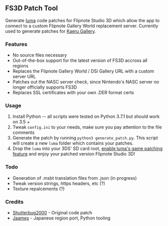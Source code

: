 ## FS3D Patch Tool

Generate [luma](https://github.com/AuroraWright/Luma3DS) code patches for Flipnote Studio 3D which allow the app to connect to a custom Flipnote Gallery World replacement server. Currently used to generate patches for [Kaeru Gallery](https://kaeru.world/kw).

### Features

* No source files necessary
* Out-of-the-box support for the latest version of FS3D accross all regions
* Replaces the Flipnote Gallery World / DSi Gallery URL with a custom server URL
* Patches out the NASC server check, since Nintendo's NASC server no longer officially supports FS3D
* Replaces SSL certificates with your own .DER format certs

### Usage

1. Install Python -- all scripts were tested on Python 3.7.1 but should work on 3.5 +
2. Tweak `config.ini` to your needs, make sure you pay attention to the file comments
3. Generate the patch by running `python3 generate_patch.py`. This script will create a new `luma` folder which contains your patches.
4. Drop the `luma` into your 3DS' SD card root, [enable luma's game patching feature](https://github.com/AuroraWright/Luma3DS/wiki/Optional-features) and enjoy your patched version Flipnote Studio 3D!

### Todo

* Generation of .msbt translation files from .json (in progress)
* Tweak version strings, https headers, etc (?)
* Texture repalcements (?)

### Credits

* [Shutterbug2000](https://github.com/shutterbug2000) - Original code patch
* [Jaames](https://github.com/james) - Japanese region port, Python tooling
